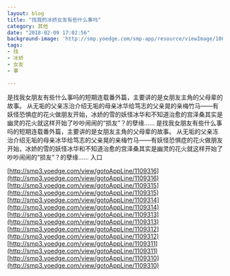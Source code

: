 ```yaml
---
layout: blog
title: "找我的冰娇女友有些什么事吗"
category: 其他
date: "2018-02-09 17:02:56"
background-image: 'http://smp.yoedge.com/smp-app/resource/viewImage/1003777appline.png'
tags:
- 找
- 冰娇
- 女友
- 事

---
```

是找我女朋友有些什么事吗的短期连载番外篇，主要讲的是女朋友主角的父母辈的故事。 从无垢的父亲冻治介绍无垢的母亲冰华给笃志的父亲晃的亲梅竹马——有妖怪恐惧症的花火做朋友开始，冰娇的雪的妖怪冰华和不知道治愈的宫泽桑其实是幽灵的花火就这样开始了吵吵闹闹的“损友”？的孽缘……
是找我女朋友有些什么事吗的短期连载番外篇，主要讲的是女朋友主角的父母辈的故事。 从无垢的父亲冻治介绍无垢的母亲冰华给笃志的父亲晃的亲梅竹马——有妖怪恐惧症的花火做朋友开始，冰娇的雪的妖怪冰华和不知道治愈的宫泽桑其实是幽灵的花火就这样开始了吵吵闹闹的“损友”？的孽缘……
入口

[http://smp3.yoedge.com/view/gotoAppLine/1109316](http://smp3.yoedge.com/view/gotoAppLine/1109316)
[http://smp3.yoedge.com/view/gotoAppLine/1109315](http://smp3.yoedge.com/view/gotoAppLine/1109315)
[http://smp3.yoedge.com/view/gotoAppLine/1109314](http://smp3.yoedge.com/view/gotoAppLine/1109314)
[http://smp3.yoedge.com/view/gotoAppLine/1109313](http://smp3.yoedge.com/view/gotoAppLine/1109313)
[http://smp3.yoedge.com/view/gotoAppLine/1109312](http://smp3.yoedge.com/view/gotoAppLine/1109312)
[http://smp3.yoedge.com/view/gotoAppLine/1109311](http://smp3.yoedge.com/view/gotoAppLine/1109311)
[http://smp3.yoedge.com/view/gotoAppLine/1109310](http://smp3.yoedge.com/view/gotoAppLine/1109310)

        

